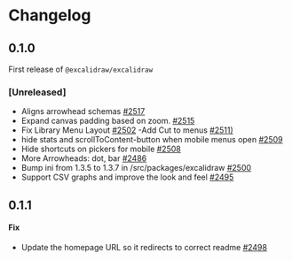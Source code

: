 # Changelog

## 0.1.0

First release of `@excalidraw/excalidraw`

### [Unreleased]
- Aligns arrowhead schemas [#2517](https://github.com/excalidraw/excalidraw/pull/2517)
- Expand canvas padding based on zoom. [#2515](https://github.com/excalidraw/excalidraw/pull/2515)
- Fix Library Menu Layout [#2502](https://github.com/excalidraw/excalidraw/pull/2502)
-Add Cut to menus [#2511)](https://github.com/excalidraw/excalidraw/pull/2498)
- hide stats and scrollToContent-button when mobile menus open [#2509](https://github.com/excalidraw/excalidraw/pull/2509)
- Hide shortcuts on pickers for mobile [#2508](https://github.com/excalidraw/excalidraw/pull/2508)
- More Arrowheads: dot, bar [#2486](https://github.com/excalidraw/excalidraw/pull/2486)
- Bump ini from 1.3.5 to 1.3.7 in /src/packages/excalidraw [#2500](https://github.com/excalidraw/excalidraw/pull/2500)
- Support CSV graphs and improve the look and feel [#2495](https://github.com/excalidraw/excalidraw/pull/2495)

## 0.1.1

#### Fix
- Update the homepage URL so it redirects to correct readme [#2498](https://github.com/excalidraw/excalidraw/pull/2498)
